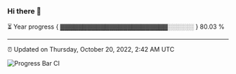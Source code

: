 ### Hi there 👋

⏳ Year progress { ▓▓▓▓▓▓▓▓▓▓▓▓▓▓▓▓▓▓▓▓▓▓▓▓░░░░░░ } 80.03 %

---

⏰ Updated on Thursday, October 20, 2022, 2:42 AM UTC

![Progress Bar CI](https://github.com/arthurbuhl/arthurbuhl/workflows/Progress%20Bar%20CI/badge.svg)
